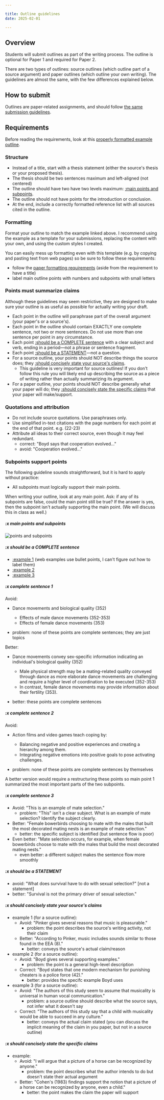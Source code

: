 ```yaml
---

title: Outline guidelines
date: 2025-02-01

---
```




## Overview

Students will submit outlines as part of the writing process. The outline is optional for Paper 1 and required for Paper 2.

There are two types of outlines: source outlines (which outline part of a source argument) and paper outlines (which outline your own writing). The guidelines are almost the same, with the few differences explained below.

## How to submit

Outlines are paper-related assignments, and should follow [the same submission guidelines](/course-ntw2029/assignments/general/paper-guidelines#how-to-submit).

## Requirements

Before reading the requirements, look at this [properly formatted example outline](/downloads/ntw2029-outline.docx).

### Structure

- Instead of a title, start with a thesis statement  (either the source's thesis or your proposed thesis).
- The thesis should be two sentences maximum and  left-aligned (not centered)
- The outline should have two have two levels maximum: [:main points and subpoints](#x-main-points-and-subpoints).
- The outline should not have points for the introduction or conclusion.
- At the end, include a correctly formatted reference list with all sources cited in the outline.

### Formatting

Format your outline to match the example linked above. I recommend using the example as a template for your submissions, replacing the content with your own, and using the custom styles I created.

You can easily mess up formatting even with this template (e.g. by copying and pasting text from web pages) so be sure to follow these requirements:

- follow the [paper formatting requirements](/course-ntw2029/assignments/general/paper-guidelines#formatting-requirements)  (aside from the requirement to have a title)
- label main outline points with numbers and subpoints with small letters

### Points must summarize claims

Although these guidelines may seem restrictive, they are designed to make sure your outline is as useful as possible for actually writing your draft.

- Each point in the outline will paraphrase part of the overall argument (your paper's or a source's).
- Each point in the outline should contain EXACTLY one complete sentence, not two or more sentences. Do not use more than one sentence per point in any circumstance.
- Each point [:should be a COMPLETE sentence](#x-should-be-a-complete-sentence) with a clear subject and verb, ending in a period—not a phrase or sentence fragment.
- Each point [:should be a STATEMENT](#x-should-be-a-STATEMENT)—not a question.
- For a source outline, your points should NOT describe things the source does; they [:should concisely state your source's claims](#x-should-concisely-state-your-sources-claims).
	- This guideline is very important for source outlines! If you don't follow this rule you will likely end up describing the source as a piece of writing rather than actually summarizing its argument.
- For a paper outline, your points should NOT describe generally what your paper will do; they [:should concisely state the specific claims](#x-should-concisely-state-the-specific-claims) that your paper will make/support.

### Quotations and attribution

- Do not include source quotations. Use paraphrases only.
- Use simplified in-text citations with the page numbers for each point at the end of that point. e.g. (22-23)
- Attribute all ideas to their correct source, even though it may feel redundant.
	- correct: "Boyd says that cooperation evolved..."
	- avoid:  "Cooperation evolved..."

### Subpoints support points

The following guideline sounds straightforward, but it is hard to apply without practice:

- All subpoints must logically support their main points.

When writing your outline, look at any main point. Ask: if any of its subpoints are false, could the main point still be true? If the answer is yes, then the subpoint isn't actually supporting the main point. (We will discuss this in class as well.)

##### :x main points and subpoints

![points and subpoints](/images/outline-points.jpg)

##### :x should be a COMPLETE sentence

- [:example 1](#x-complete-sentence-1) (web examples use bullet points, I can't figure out how to label them)
- [:example 2](#x-complete-sentence-2)
- [:example 3](#x-complete-sentence-3)

##### :x complete sentence 1

Avoid:

- Dance movements and biological quality (352)
	- Effects of male dance movements (352-353)
	- Effects of female dance movements (353)

- problem: none of these points are complete sentences; they are just topics

Better:

- Dance movements convey sex-specific information indicating an individual's biological quality (352)
	- Male physical strength may be a mating-related quality conveyed through dance as more elaborate dance movements are challenging and require a higher level of coordination to be executed (352-353)
	- In contrast, female dance movements may provide information about their fertility (353).

- better: these points are complete sentences

##### :x complete sentence 2

Avoid:

- Action films and video games teach coping by:
	- Balancing negative and positive experiences and creating a hierarchy among them.
	- Integrating negative emotions into positive goals to pose activating challenges.

- problem: none of these points are complete sentences by themselves

A better version would require a restructuring these points so main point 1 summarized the most important parts of the two subpoints.

##### :x complete sentence 3

- Avoid: "This is an example of mate selection."
	- problem: "This" isn't a clear subject. What is an example of mate selection? Identify the subject clearly.
- Better: "Female bowerbirds choosing to mate with the males that built the most decorated mating nests is an example of mate selection."
	- better: the specific subject is identified (but sentence flow is poor)
- Even better: "Mate selection occurs, for example, when female bowerbirds choose to mate with the males that build the most decorated mating nests."
	- even better: a different subject makes the sentence flow more smoothly

##### :x should be a STATEMENT

- avoid: "What does survival have to do with sexual selection?" [not a statement]
- better: "Survival is not the primary driver of sexual selection."

##### :x should concisely state your source's claims

- example 1 (for a source outline):
	- Avoid: "Pinker gives several reasons that music is pleasurable."
		- problem: the point describes the source's writing activity, not their claim
	- Better: "According to Pinker, music includes sounds similar to those found in the EEA (8)."
		- better: conveys the source's actual claim/reason
- example 2 (for a source outline):
	- Avoid: "Boyd gives several supporting examples."
		- problem: the point is a general high-level description
	- Correct: "Boyd states that one modern mechanism for punishing cheaters is a police force (42)."
		- better: provides the specifc example Boyd uses
- example 3 (for a source outline):
	- Avoid: "The authors of this study seem to assume that musicality is universal in human vocal communication."
		- problem: a source outline should describe what the source says, not infer what it doesn't say
	- Correct: "The authors of this study say that a child with musicality would be able to succeed in any culture."
		- better: conveys the actual claim stated (you can discuss the implicit meaning of the claim in you paper, but not in a source outline)

##### :x should concisely state the specific claims

- example:
	- Avoid: "I will argue that a picture of a horse can be recognized by anyone."
		- problem: the point describes what the author intends to do but doesn't state their actual argument
	- Better: "Cohen's (1983) findings support the notion that a picture of a horse can be recognized by anyone, even a child."
		- better: the point makes the claim the paper will support
